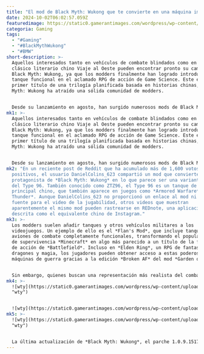 ```yaml
---
title: "El mod de Black Myth: Wukong que te convierte en una máquina imparable"
date: 2024-10-02T06:02:57.059Z
featuredimage: https://static0.gamerantimages.com/wordpress/wp-content/uploads/wm/2024/09/black-myth-wuking-featured-image.jpg?q=70&fit=crop&w=1140&h=&dpr=1
categoria: Gaming
tags:
  - "#Gaming"
  - "#BlackMythWukong"
  - "#BMW"
short-description: >-
  Aquellos interesados tanto en vehículos de combate blindados como en el
  clásico literario chino Viaje al Oeste pueden encontrar pronto su camino hacia
  Black Myth: Wukong, ya que los modders finalmente han logrado introducir un
  tanque funcional en el aclamado RPG de acción de Game Science. Este es el
  primer título de una trilogía planificada basada en historias chinas, y Black
  Myth: Wukong ha atraído una sólida comunidad de modders.


  Desde su lanzamiento en agosto, han surgido numerosos mods de Black Myth: Wukong, con cientos de ellos cargadrotagonista de Black Myth: Wukong en una literal máquina de guerra.
mk1: >-
  Aquellos interesados tanto en vehículos de combate blindados como en el
  clásico literario chino Viaje al Oeste pueden encontrar pronto su camino hacia
  Black Myth: Wukong, ya que los modders finalmente han logrado introducir un
  tanque funcional en el aclamado RPG de acción de Game Science. Este es el
  primer título de una trilogía planificada basada en historias chinas, y Black
  Myth: Wukong ha atraído una sólida comunidad de modders.


  Desde su lanzamiento en agosto, han surgido numerosos mods de Black Myth: Wukong, con cientos de ellos cargados solo en el repositorio de Nexusmods. Mientras que algunos de los mods más populares solo ajustan ligeramente la jugabilidad o aplican mejoras en la calidad de vida, muchos otros reemplazan al protagonista, permitiendo a los jugadores asumir el papel de prácticamente cualquier personaje. Uno de estos mods ha logrado destacar, ya que transforma al protagonista de Black Myth: Wukong en una literal máquina de guerra.
mk2: "En un reciente post de Reddit que ha acumulado más de 1,600 votos
  positivos, el usuario DanielColins_623 compartió un mod que convierte al
  protagonista de *Black Myth: Wukong* en lo que parece ser una variante tardía
  del Type 96. También conocido como ZTZ96, el Type 96 es un tanque de batalla
  principal chino, que también aparece en juegos como *Armored Warfare* y *War
  Thunder*. Aunque DanielColins_623 no proporcionó un enlace al mod ni una
  fuente para el video de la jugabilidad, otros videos que muestran
  aparentemente el mismo mod pueden rastrearse en REDnote, una aplicación
  descrita como el equivalente chino de Instagram."
mk3: >-
  Los modders suelen añadir tanques y otros vehículos militares a los
  videojuegos. Un ejemplo de ello es el *Flan's Mod*, que incluye tanques y
  aviones de combate completamente funcionales, transformando el popular juego
  de supervivencia *Minecraft* en algo más parecido a un título de la franquicia
  de acción de *Battlefield*. Incluso en *Elden Ring*, un RPG de fantasía con
  dragones y magia, los jugadores pueden obtener acceso a estas poderosas
  máquinas de guerra gracias a la edición *Broken AF* del mod *Garden of Eyes*.


  Sin embargo, quienes buscan una representación más realista del combate en tanques probablemente deberían seguir con simuladores como *Arma 3* y *Steel Beasts*. Este último, aunque algo anticuado, ha sido utilizado para entrenar a los ejércitos de países como Chile, Grecia y Estados Unidos, entre muchos otros.
mk4: >-
  ![wty](https://static0.gamerantimages.com/wordpress/wp-content/uploads/2024/09/black-myth-wukong-screenshots-2.jpg?q=49&fit=crop&w=750&h=422&dpr=2
  "wty")


  ![wty](https://static0.gamerantimages.com/wordpress/wp-content/uploads/2024/09/black-myth-wukong-screenshots-3.jpg?q=49&fit=crop&w=750&h=422&dpr=2 "wty")
mk5: >-
  ![wty](https://static0.gamerantimages.com/wordpress/wp-content/uploads/2024/09/black-myth-wukong-screenshots-4.jpg?q=49&fit=crop&w=750&h=422&dpr=2
  "wty")


  La última actualización de *Black Myth: Wukong*, el parche 1.0.9.15179, se lanzó el 23 de septiembre, ofreciendo una larga lista de correcciones de errores y realizando varios otros cambios en el soulslike impulsado por Unreal Engine 5. Game Science señaló que el parche de 1.7 GB podría causar problemas de compatibilidad con algunos mods.
---
```

